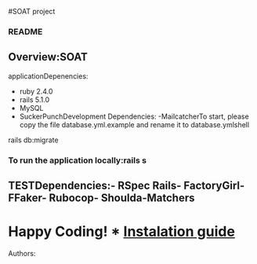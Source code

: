 #SOAT project
### README
## Overview:SOAT 
applicationDepenencies:
- ruby 2.4.0
- rails 5.1.0
- MySQL
- SuckerPunchDevelopment 
Dependencies:
-MailcatcherTo start, please copy the file database.yml.example and rename it to database.ymlshell

rails db:migrate
### To run the application locally:rails s
## TESTDependencies:- RSpec Rails- FactoryGirl- FFaker- Rubocop- Shoulda-Matchers
# Happy Coding! * [Instalation guide](doc/install.md)
Authors: